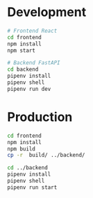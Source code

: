 # Development
```bash
# Frontend React 
cd frontend
npm install
npm start

# Backend FastAPI
cd backend
pipenv install
pipenv shell
pipenv run dev

```

# Production
```bash
cd frontend
npm install
npm build
cp -r  build/ ../backend/

cd ../backend
pipenv install
pipenv shell
pipenv run start

```